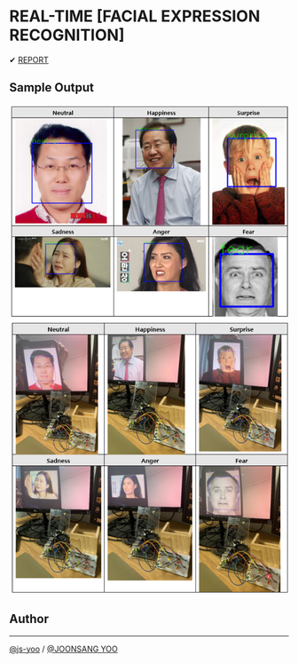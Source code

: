 # REAL-TIME [FACIAL EXPRESSION RECOGNITION] 
✔ [REPORT](https://github.com/js-yoo/FER_NET_RT/blob/main/FER_NET_RT_REPORT.pdf)

## Sample Output
![sample1.png](./sample1.png)
![sample2.png](./sample2.png)

## Author
----------
[@js-yoo](https://github.com/js-yoo) / [@JOONSANG YOO](https://www.linkedin.com/in/joonsang-yoo-6b781221a/)
